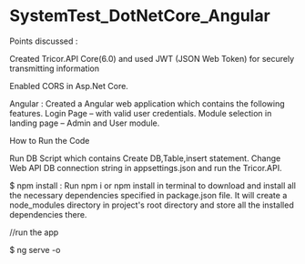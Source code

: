 # SystemTest_DotNetCore_Angular

Points discussed :

Created Tricor.API Core(6.0) and used JWT (JSON Web Token) for securely transmitting information

Enabled CORS in Asp.Net Core.

Angular : 
  Created a Angular web application which contains the following features.
  Login Page – with valid user credentials.
  Module selection in landing page – Admin and User module.

How to Run the Code 

Run DB Script which contains Create DB,Table,insert statement.
Change  Web API DB connection string in appsettings.json and run the Tricor.API. 

$ npm install : Run npm i or npm install in terminal to download and install all the necessary dependencies specified in package.json file. It will create a node_modules directory in project's root directory and store all the installed dependencies there.

//run the app

$ ng serve -o

 
